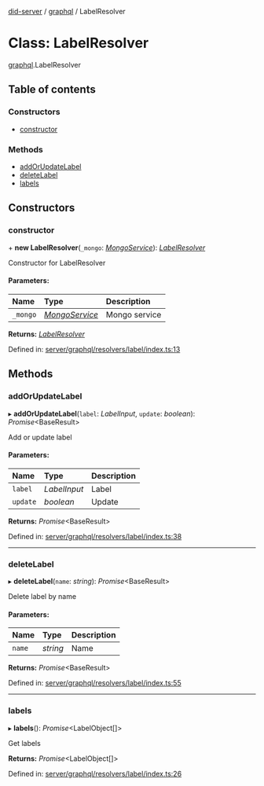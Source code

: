 [did-server](../README.md) / [graphql](../modules/graphql.md) / LabelResolver

# Class: LabelResolver

[graphql](../modules/graphql.md).LabelResolver

## Table of contents

### Constructors

- [constructor](graphql.labelresolver.md#constructor)

### Methods

- [addOrUpdateLabel](graphql.labelresolver.md#addorupdatelabel)
- [deleteLabel](graphql.labelresolver.md#deletelabel)
- [labels](graphql.labelresolver.md#labels)

## Constructors

### constructor

\+ **new LabelResolver**(`_mongo`: [*MongoService*](services.mongoservice.md)): [*LabelResolver*](graphql.labelresolver.md)

Constructor for LabelResolver

#### Parameters:

Name | Type | Description |
:------ | :------ | :------ |
`_mongo` | [*MongoService*](services.mongoservice.md) | Mongo service    |

**Returns:** [*LabelResolver*](graphql.labelresolver.md)

Defined in: [server/graphql/resolvers/label/index.ts:13](https://github.com/Puzzlepart/did/blob/aeb1fcc9/server/graphql/resolvers/label/index.ts#L13)

## Methods

### addOrUpdateLabel

▸ **addOrUpdateLabel**(`label`: *LabelInput*, `update`: *boolean*): *Promise*<BaseResult\>

Add or update label

#### Parameters:

Name | Type | Description |
:------ | :------ | :------ |
`label` | *LabelInput* | Label   |
`update` | *boolean* | Update    |

**Returns:** *Promise*<BaseResult\>

Defined in: [server/graphql/resolvers/label/index.ts:38](https://github.com/Puzzlepart/did/blob/aeb1fcc9/server/graphql/resolvers/label/index.ts#L38)

___

### deleteLabel

▸ **deleteLabel**(`name`: *string*): *Promise*<BaseResult\>

Delete label by name

#### Parameters:

Name | Type | Description |
:------ | :------ | :------ |
`name` | *string* | Name    |

**Returns:** *Promise*<BaseResult\>

Defined in: [server/graphql/resolvers/label/index.ts:55](https://github.com/Puzzlepart/did/blob/aeb1fcc9/server/graphql/resolvers/label/index.ts#L55)

___

### labels

▸ **labels**(): *Promise*<LabelObject[]\>

Get labels

**Returns:** *Promise*<LabelObject[]\>

Defined in: [server/graphql/resolvers/label/index.ts:26](https://github.com/Puzzlepart/did/blob/aeb1fcc9/server/graphql/resolvers/label/index.ts#L26)
